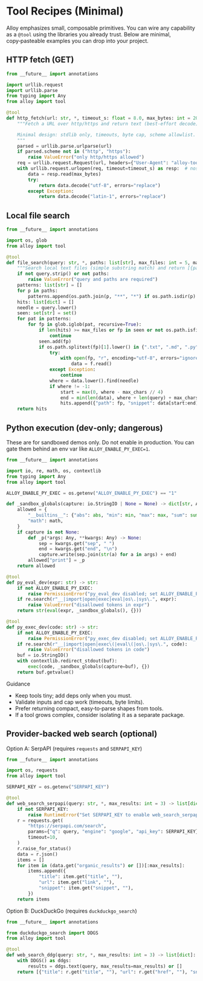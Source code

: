 # Tool Recipes (Minimal)

Alloy emphasizes small, composable primitives. You can wire any capability as a
`@tool` using the libraries you already trust. Below are minimal, copy‑pasteable
examples you can drop into your project.

## HTTP fetch (GET)

```python
from __future__ import annotations

import urllib.request
import urllib.parse
from typing import Any
from alloy import tool

@tool
def http_fetch(url: str, *, timeout_s: float = 8.0, max_bytes: int = 200_000) -> str:
    """Fetch a URL over http/https and return text (best‑effort decode).

    Minimal design: stdlib only, timeouts, byte cap, scheme allowlist.
    """
    parsed = urllib.parse.urlparse(url)
    if parsed.scheme not in ("http", "https"):
        raise ValueError("only http/https allowed")
    req = urllib.request.Request(url, headers={"User-Agent": "alloy-tool/1"})
    with urllib.request.urlopen(req, timeout=timeout_s) as resp:  # nosec B310
        data = resp.read(max_bytes)
        try:
            return data.decode("utf-8", errors="replace")
        except Exception:
            return data.decode("latin-1", errors="replace")
```

## Local file search

```python
from __future__ import annotations

import os, glob
from alloy import tool

@tool
def file_search(query: str, *, paths: list[str], max_files: int = 5, max_chars: int = 240) -> list[dict]:
    """Search local text files (simple substring match) and return [{path, snippet}]."""
    if not query.strip() or not paths:
        raise ValueError("query and paths are required")
    patterns: list[str] = []
    for p in paths:
        patterns.append(os.path.join(p, "**", "*") if os.path.isdir(p) else p)
    hits: list[dict] = []
    needle = query.lower()
    seen: set[str] = set()
    for pat in patterns:
        for fp in glob.iglob(pat, recursive=True):
            if len(hits) >= max_files or fp in seen or not os.path.isfile(fp):
                continue
            seen.add(fp)
            if os.path.splitext(fp)[1].lower() in {".txt", ".md", ".py", ".rst", ".json"}:
                try:
                    with open(fp, "r", encoding="utf-8", errors="ignore") as f:
                        data = f.read()
                except Exception:
                    continue
                where = data.lower().find(needle)
                if where != -1:
                    start = max(0, where - max_chars // 4)
                    end = min(len(data), where + len(query) + max_chars // 2)
                    hits.append({"path": fp, "snippet": data[start:end].strip()})
    return hits
```

## Python execution (dev‑only; dangerous)

These are for sandboxed demos only. Do not enable in production. You can gate
them behind an env var like `ALLOY_ENABLE_PY_EXEC=1`.

```python
from __future__ import annotations

import io, re, math, os, contextlib
from typing import Any
from alloy import tool

ALLOY_ENABLE_PY_EXEC = os.getenv("ALLOY_ENABLE_PY_EXEC") == "1"

def _sandbox_globals(capture: io.StringIO | None = None) -> dict[str, Any]:
    allowed = {
        "__builtins__": {"abs": abs, "min": min, "max": max, "sum": sum, "len": len, "range": range},
        "math": math,
    }
    if capture is not None:
        def _p(*args: Any, **kwargs: Any) -> None:
            sep = kwargs.get("sep", " ")
            end = kwargs.get("end", "\n")
            capture.write(sep.join(str(a) for a in args) + end)
        allowed["print"] = _p
    return allowed

@tool
def py_eval_dev(expr: str) -> str:
    if not ALLOY_ENABLE_PY_EXEC:
        raise PermissionError("py_eval_dev disabled; set ALLOY_ENABLE_PY_EXEC=1 to enable")
    if re.search(r"__|import|open|exec|eval|os\.|sys\.", expr):
        raise ValueError("disallowed tokens in expr")
    return str(eval(expr, _sandbox_globals(), {}))

@tool
def py_exec_dev(code: str) -> str:
    if not ALLOY_ENABLE_PY_EXEC:
        raise PermissionError("py_exec_dev disabled; set ALLOY_ENABLE_PY_EXEC=1 to enable")
    if re.search(r"__|import|open|exec\(|eval\(|os\.|sys\.", code):
        raise ValueError("disallowed tokens in code")
    buf = io.StringIO()
    with contextlib.redirect_stdout(buf):
        exec(code, _sandbox_globals(capture=buf), {})
    return buf.getvalue()
```

Guidance
- Keep tools tiny; add deps only when you must.
- Validate inputs and cap work (timeouts, byte limits).
- Prefer returning compact, easy‑to‑parse shapes from tools.
- If a tool grows complex, consider isolating it as a separate package.

## Provider‑backed web search (optional)

Option A: SerpAPI (requires `requests` and `SERPAPI_KEY`)

```python
from __future__ import annotations

import os, requests
from alloy import tool

SERPAPI_KEY = os.getenv("SERPAPI_KEY")

@tool
def web_search_serpapi(query: str, *, max_results: int = 3) -> list[dict]:
    if not SERPAPI_KEY:
        raise RuntimeError("Set SERPAPI_KEY to enable web_search_serpapi")
    r = requests.get(
        "https://serpapi.com/search",
        params={"q": query, "engine": "google", "api_key": SERPAPI_KEY},
        timeout=10,
    )
    r.raise_for_status()
    data = r.json()
    items = []
    for item in (data.get("organic_results") or [])[:max_results]:
        items.append({
            "title": item.get("title", ""),
            "url": item.get("link", ""),
            "snippet": item.get("snippet", ""),
        })
    return items
```

Option B: DuckDuckGo (requires `duckduckgo_search`)

```python
from __future__ import annotations

from duckduckgo_search import DDGS
from alloy import tool

@tool
def web_search_ddg(query: str, *, max_results: int = 3) -> list[dict]:
    with DDGS() as ddgs:
        results = ddgs.text(query, max_results=max_results) or []
    return [{"title": r.get("title", ""), "url": r.get("href", ""), "snippet": r.get("body", "")} for r in results]
```
